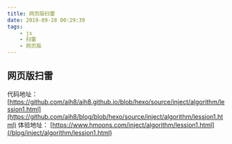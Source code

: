 ```yaml
---
title: 网页版扫雷
date: 2019-09-28 00:29:39
tags:
    - js
    - 扫雷
    - 网页版
---
```


## 网页版扫雷
代码地址： [https://github.com/aih8/aih8.github.io/blob/hexo/source/inject/algorithm/lession1.html](https://github.com/aih8/blog/blob/hexo/source/inject/algorithm/lession1.html)
体验地址： [https://www.hmoons.com/inject/algorithm/lession1.html](/blog/inject/algorithm/lession1.html)
